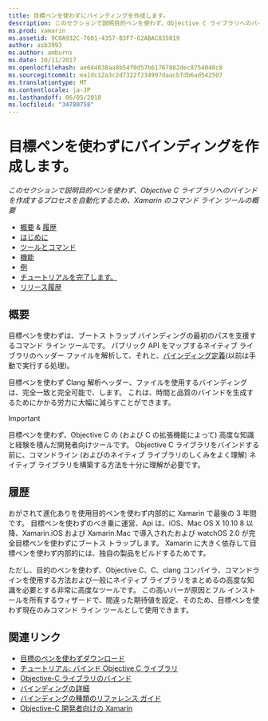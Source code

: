 ```yaml
---
title: 目標ペンを使わずにバインディングを作成します。
description: このセクションで説明目的ペンを使わず、Objective C ライブラリへのバインドを作成するプロセスを自動化するため、Xamarin のコマンド ライン ツールの概要
ms.prod: xamarin
ms.assetid: 9C0A932C-7601-4357-B3F7-62ABAC835019
author: asb3993
ms.author: amburns
ms.date: 10/11/2017
ms.openlocfilehash: ae644038aa8b54f0d57b61767882dec8754040c8
ms.sourcegitcommit: ea1dc12a3c2d7322f234997daacbfdb6ad542507
ms.translationtype: MT
ms.contentlocale: ja-JP
ms.lasthandoff: 06/05/2018
ms.locfileid: "34780758"
---
```

# <a name="creating-bindings-with-objective-sharpie"></a>目標ペンを使わずにバインディングを作成します。

_このセクションで説明目的ペンを使わず、Objective C ライブラリへのバインドを作成するプロセスを自動化するため、Xamarin のコマンド ライン ツールの概要_

- [概要](#overview) & [履歴](#history)
- [はじめに](get-started.md)
- [ツールとコマンド](tools.md)
- [機能](platform/index.md)
- [例](examples/index.md)
- [チュートリアルを完了します。](~/ios/platform/binding-objective-c/walkthrough.md)
- [リリース履歴](releases.md)

## <a name="overview"></a>概要

目標ペンを使わずは、ブートス トラップ バインディングの最初のパスを支援するコマンド ライン ツールです。
パブリック API をマップするネイティブ ライブラリのヘッダー ファイルを解析して、それと、[バインディング定義](~/cross-platform/macios/binding/objective-c-libraries.md#The_API_definition_file)(以前は手動で実行する処理)。

目標ペンを使わず Clang 解析ヘッダー、ファイルを使用するバインディングは、完全一致と完全可能で、します。 これは、時間と品質のバインドを生成するためにかかる労力に大幅に減らすことができます。

> [!IMPORTANT]
> 目標ペンを使わず、Objective C の (および C の拡張機能によって) 高度な知識と経験を積んだ開発者向けツールです。 Objective C ライブラリをバインドする前に、コマンドライン (およびのネイティブ ライブラリのしくみをよく理解) ネイティブ ライブラリを構築する方法を十分に理解が必要です。

## <a name="history"></a>履歴

おがされて進化ありを使用目的ペンを使わず内部的に Xamarin で最後の 3 年間です。 目標ペンを使わずのべき乗に運営、Api は、iOS、Mac OS X 10.10 8 以降、Xamarin.iOS および Xamarin.Mac で導入されたおよび watchOS 2.0 が完全目標ペンを使わずにブートス トラップします。 Xamarin に大きく依存して目標ペンを使わず内部的には、独自の製品をビルドするためです。

ただし、目的のペンを使わず、Objective C、C、clang コンパイラ、コマンドラインを使用する方法および一般にネイティブ ライブラリをまとめるの高度な知識を必要とする非常に高度なツールです。 この高いバーが原因とフル インストールを所有するウィザードで、間違った期待値を設定、そのため、目標ペンを使わず現在のみコマンド ライン ツールとして使用できます。

## <a name="related-links"></a>関連リンク

- [目標のペンを使わずダウンロード](https://dl.xamarin.com/objective-sharpie/ObjectiveSharpie.pkg)
- [チュートリアル: バインド Objective C ライブラリ](~/ios/platform/binding-objective-c/walkthrough.md)
- [Objective-C ライブラリのバインド](~/cross-platform/macios/binding/objective-c-libraries.md)
- [バインディングの詳細](~/cross-platform/macios/binding/overview.md)
- [バインディングの種類のリファレンス ガイド](~/cross-platform/macios/binding/binding-types-reference.md)
- [Objective-C 開発者向けの Xamarin](~/ios/get-started/objective-c-developers/index.md)
